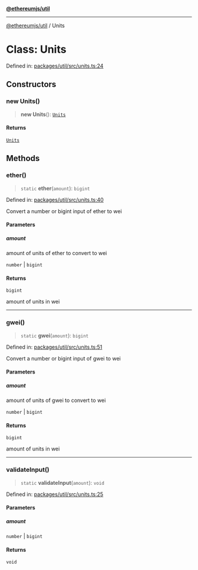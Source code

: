 [**@ethereumjs/util**](../README.md)

***

[@ethereumjs/util](../README.md) / Units

# Class: Units

Defined in: [packages/util/src/units.ts:24](https://github.com/Dargon789/ethereumjs-monorepo/blob/master/packages/util/src/units.ts#L24)

## Constructors

### new Units()

> **new Units**(): [`Units`](Units.md)

#### Returns

[`Units`](Units.md)

## Methods

### ether()

> `static` **ether**(`amount`): `bigint`

Defined in: [packages/util/src/units.ts:40](https://github.com/Dargon789/ethereumjs-monorepo/blob/master/packages/util/src/units.ts#L40)

Convert a number or bigint input of ether to wei

#### Parameters

##### amount

amount of units of ether to convert to wei

`number` | `bigint`

#### Returns

`bigint`

amount of units in wei

***

### gwei()

> `static` **gwei**(`amount`): `bigint`

Defined in: [packages/util/src/units.ts:51](https://github.com/Dargon789/ethereumjs-monorepo/blob/master/packages/util/src/units.ts#L51)

Convert a number or bigint input of gwei to wei

#### Parameters

##### amount

amount of units of gwei to convert to wei

`number` | `bigint`

#### Returns

`bigint`

amount of units in wei

***

### validateInput()

> `static` **validateInput**(`amount`): `void`

Defined in: [packages/util/src/units.ts:25](https://github.com/Dargon789/ethereumjs-monorepo/blob/master/packages/util/src/units.ts#L25)

#### Parameters

##### amount

`number` | `bigint`

#### Returns

`void`
